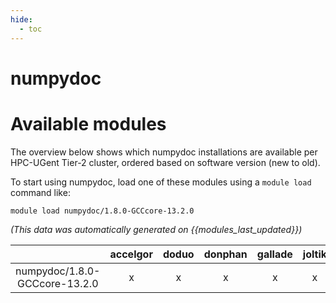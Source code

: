 ```yaml
---
hide:
  - toc
---
```


numpydoc
========

# Available modules


The overview below shows which numpydoc installations are available per HPC-UGent Tier-2 cluster, ordered based on software version (new to old).

To start using numpydoc, load one of these modules using a `module load` command like:

```shell
module load numpydoc/1.8.0-GCCcore-13.2.0
```

*(This data was automatically generated on {{modules_last_updated}})*  

| |accelgor|doduo|donphan|gallade|joltik|shinx|skitty|
| :---: | :---: | :---: | :---: | :---: | :---: | :---: | :---: |
|numpydoc/1.8.0-GCCcore-13.2.0|x|x|x|x|x|x|x|

